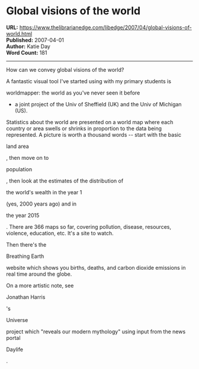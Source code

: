 # Global visions of the world

**URL:** https://www.thelibrarianedge.com/libedge/2007/04/global-visions-of-world.html  
**Published:** 2007-04-01  
**Author:** Katie Day  
**Word Count:** 181

---

How can we convey global visions of the world?

A fantastic visual tool I've started using with my primary students is

worldmapper: the world as you've never seen it before

- a joint project of the Univ of Sheffield (UK) and the Univ of Michigan (US).

Statistics about the world are presented on a world map where each country or area swells or shrinks in proportion to the data being represented.  A picture is worth a thousand words -- start with the basic

land area

, then move on to

population

, then look at the estimates of the distribution of

the world's wealth in the year 1

(yes, 2000 years ago) and in

the year 2015

.  There are 366 maps so far, covering pollution, disease, resources, violence, education, etc.  It's a site to watch.

Then there's the

Breathing Earth

website which shows you births, deaths, and carbon dioxide emissions in real time around the globe.

On a more artistic note, see

Jonathan Harris

's

Universe

project which "reveals our modern mythology" using input from the news portal

Daylife

.
